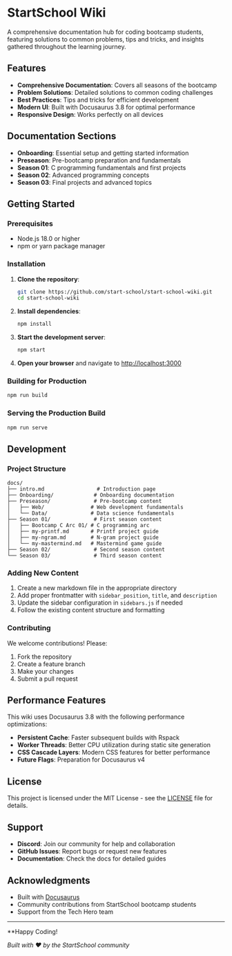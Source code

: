 # StartSchool Wiki 

A comprehensive documentation hub for coding bootcamp students, featuring solutions to common problems, tips and tricks, and insights gathered throughout the learning journey.

## Features

- **Comprehensive Documentation**: Covers all seasons of the bootcamp
- **Problem Solutions**: Detailed solutions to common coding challenges
- **Best Practices**: Tips and tricks for efficient development
- **Modern UI**: Built with Docusaurus 3.8 for optimal performance
- **Responsive Design**: Works perfectly on all devices

## Documentation Sections

- **Onboarding**: Essential setup and getting started information
- **Preseason**: Pre-bootcamp preparation and fundamentals
- **Season 01**: C programming fundamentals and first projects
- **Season 02**: Advanced programming concepts
- **Season 03**: Final projects and advanced topics

## Getting Started

### Prerequisites

- Node.js 18.0 or higher
- npm or yarn package manager

### Installation

1. **Clone the repository**:
   ```bash
   git clone https://github.com/start-school/start-school-wiki.git
   cd start-school-wiki
   ```

2. **Install dependencies**:
   ```bash
   npm install
   ```

3. **Start the development server**:
   ```bash
   npm start
   ```

4. **Open your browser** and navigate to [http://localhost:3000](http://localhost:3000)

### Building for Production

```bash
npm run build
```

### Serving the Production Build

```bash
npm run serve
```

## Development

### Project Structure

```
docs/
├── intro.md                 # Introduction page
├── Onboarding/             # Onboarding documentation
├── Preseason/              # Pre-bootcamp content
│   ├── Web/               # Web development fundamentals
│   └── Data/              # Data science fundamentals
├── Season 01/              # First season content
│   ├── Bootcamp C Arc 01/ # C programming arc
│   ├── my-printf.md       # Printf project guide
│   ├── my-ngram.md        # N-gram project guide
│   └── my-mastermind.md   # Mastermind game guide
├── Season 02/              # Second season content
└── Season 03/              # Third season content
```

### Adding New Content

1. Create a new markdown file in the appropriate directory
2. Add proper frontmatter with `sidebar_position`, `title`, and `description`
3. Update the sidebar configuration in `sidebars.js` if needed
4. Follow the existing content structure and formatting

### Contributing

We welcome contributions! Please:

1. Fork the repository
2. Create a feature branch
3. Make your changes
4. Submit a pull request

## Performance Features

This wiki uses Docusaurus 3.8 with the following performance optimizations:

- **Persistent Cache**: Faster subsequent builds with Rspack
- **Worker Threads**: Better CPU utilization during static site generation
- **CSS Cascade Layers**: Modern CSS features for better performance
- **Future Flags**: Preparation for Docusaurus v4

## License

This project is licensed under the MIT License - see the [LICENSE](LICENSE) file for details.

## Support

- **Discord**: Join our community for help and collaboration
- **GitHub Issues**: Report bugs or request new features
- **Documentation**: Check the docs for detailed guides

## Acknowledgments

- Built with [Docusaurus](https://docusaurus.io/)
- Community contributions from StartSchool bootcamp students
- Support from the Tech Hero team

---

**Happy Coding!

*Built with ❤️ by the StartSchool community*
